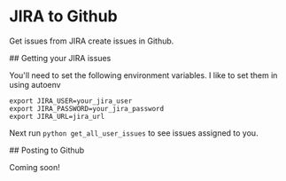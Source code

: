 # JIRA to Github

Get issues from JIRA create issues in Github.

## Getting your JIRA issues

You'll need to set the following environment variables. I like to set them in using autoenv
```
export JIRA_USER=your_jira_user
export JIRA_PASSWORD=your_jira_password
export JIRA_URL=jira_url
```

Next run `python get_all_user_issues` to see issues assigned to you.

## Posting to Github

Coming soon!
